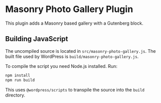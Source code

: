 # Masonry Photo Gallery Plugin

This plugin adds a Masonry based gallery with a Gutenberg block.

## Building JavaScript

The uncompiled source is located in `src/masonry-photo-gallery.js`. The built file used by WordPress is `build/masonry-photo-gallery.js`.

To compile the script you need Node.js installed. Run:

```bash
npm install
npm run build
```

This uses `@wordpress/scripts` to transpile the source into the `build` directory.

